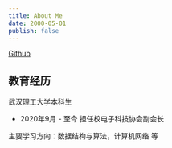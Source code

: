 ```yaml
---
title: About Me
date: 2000-05-01
publish: false
---
```


[Github](https://github.com/HarukaChen)


## 教育经历

武汉理工大学本科生

- 2020年9月 - 至今 担任校电子科技协会副会长

主要学习方向：数据结构与算法，计算机网络 等
